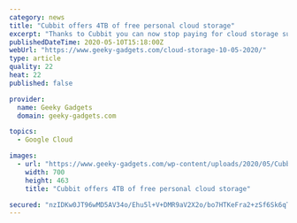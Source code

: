 ```yaml
---
category: news
title: "Cubbit offers 4TB of free personal cloud storage"
excerpt: "Thanks to Cubbit you can now stop paying for cloud storage subscriptions and keep your files safe, encrypted and local but accessible only by you from"
publishedDateTime: 2020-05-10T15:18:00Z
webUrl: "https://www.geeky-gadgets.com/cloud-storage-10-05-2020/"
type: article
quality: 22
heat: 22
published: false

provider:
  name: Geeky Gadgets
  domain: geeky-gadgets.com

topics:
  - Google Cloud

images:
  - url: "https://www.geeky-gadgets.com/wp-content/uploads/2020/05/Cubbit-Cloud.jpg"
    width: 700
    height: 463
    title: "Cubbit offers 4TB of free personal cloud storage"

secured: "nzIDKw0JT96wMD5AV34o/Ehu5l+V+DMR9aV2X2o/bo7HTKeFra2+zSf6Sk6qTqXgHdhxKpBy7hDOQYkdqRM84xDur3hbaQ+YfWQsdJVkDGSELBe/ofSLEi/ILE+JsZ+TYcbwR57qlIzKRpZJ997Cc9BtgbyMSkMi8s1h2O9evZO9DDhv4EYAU1OR+klxr/blV9OkCZSKF1iY1WLNcaZK1So9H3ZP4RJV5mEw4QXfuEkWvczzp46oazubW+ozYG8hZ7lLgZkz70o90WFj90Q32LvWNmu4DUlAqxf5L8JqnN7wbBNy4BAV0ofHeQNJnY14c91Q4LjndbYmKqOcxw5M3/mrBAU4T27rGa2oNdr8+ir4fjiDs5rcVw4gH/iVfL/coKeo3EtBUN4DJIXZcEKFm1ZrOBEq/QUUxoeudbQGcfee+yd1c4zv3AVF+dOVi8jHRZiW9Og10xJ3+HrD29ITMQLSaGxUBpkGRS3xeqihjJk=;nhv+n8059RafAi39CiWOfA=="
---
```


